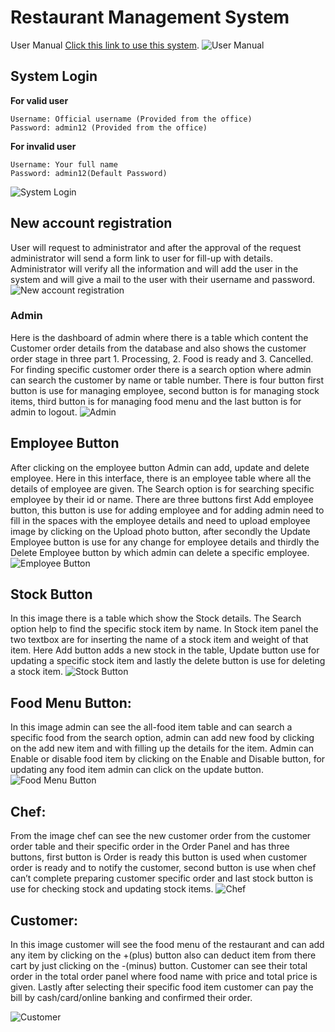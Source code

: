# Restaurant Management System

User Manual [Click this link to use this system](https://isubroto.github.io/subroto/).
![User Manual](https://github.com/isubroto/subroto/blob/main/img/MicrosoftTeams-image.png?raw=true 'User Manual')

## System Login

**For valid user**

```
Username: Official username (Provided from the office)
Password: admin12 (Provided from the office)
```

**For invalid user**

```
Username: Your full name
Password: admin12(Default Password)
```

![System Login](<https://github.com/isubroto/subroto/blob/main/img/MicrosoftTeams-image%20(1).png?raw=true> 'System Login')

## New account registration

User will request to administrator and after the approval of the request administrator will send a form link to user for fill-up with details. Administrator will verify all the information and will add the user in the system and will give a mail to the user with their username and password.
![New account registration](<https://github.com/isubroto/subroto/blob/main/img/MicrosoftTeams-image%20(2).png?raw=true> 'New account registration')

### Admin

Here is the dashboard of admin where there is a table which content the Customer order details from the database and also shows the customer order stage in three part 1. Processing, 2. Food is ready and 3. Cancelled. For finding specific customer order there is a search option where admin can search the customer by name or table number. There is four button first button is use for managing employee, second button is for managing stock items, third button is for managing food menu and the last button is for admin to logout.
![Admin](<https://github.com/isubroto/subroto/blob/main/img/MicrosoftTeams-image%20(3).png?raw=true> 'Admin')

## Employee Button

After clicking on the employee button Admin can add, update and delete employee. Here in this interface, there is an employee table where all the details of employee are given. The Search option is for searching specific employee by their id or name. There are three buttons first Add employee button, this button is use for adding employee and for adding admin need to fill in the spaces with the employee details and need to upload employee image by clicking on the Upload photo button, after secondly the Update Employee button is use for any change for employee details and thirdly the Delete Employee button by which admin can delete a specific employee.
![Employee Button](<https://github.com/isubroto/subroto/blob/main/img/MicrosoftTeams-image%20(4).png?raw=true> 'Employee Button')

## Stock Button

In this image there is a table which show the Stock details. The Search option help to find the specific stock item by name. In Stock item panel the two textbox are for inserting the name of a stock item and weight of that item. Here Add button adds a new stock in the table, Update button use for updating a specific stock item and lastly the delete button is use for deleting a stock item.
![Stock Button](<https://github.com/isubroto/subroto/blob/main/img/MicrosoftTeams-image%20(2).png?raw=true> 'Stock Button')

## Food Menu Button:

In this image admin can see the all-food item table and can search a specific food from the search option, admin can add new food by clicking on the add new item and with filling up the details for the item. Admin can Enable or disable food item by clicking on the Enable and Disable button, for updating any food item admin can click on the update button.
![Food Menu Button](<https://github.com/isubroto/subroto/blob/main/img/MicrosoftTeams-image%20(5).png?raw=true> 'Food Menu Button')

## Chef:

From the image chef can see the new customer order from the customer order table and their specific order in the Order Panel and has three buttons, first button is Order is ready this button is used when customer order is ready and to notify the customer, second button is use when chef can’t complete preparing customer specific order and last stock button is use for checking stock and updating stock items.
![Chef](<https://github.com/isubroto/subroto/blob/main/img/MicrosoftTeams-image%20(6).png?raw=true> 'Chef')

## Customer:

In this image customer will see the food menu of the restaurant and can add any item by clicking on the +(plus) button also can deduct item from there cart by just clicking on the -(minus) button. Customer can see their total order in the total order panel where food name with price and total price is given. Lastly after selecting their specific food item customer can pay the bill by cash/card/online banking and confirmed their order.

![Customer](<https://github.com/isubroto/subroto/blob/main/img/MicrosoftTeams-image%20(7).png?raw=true> 'Customer')
